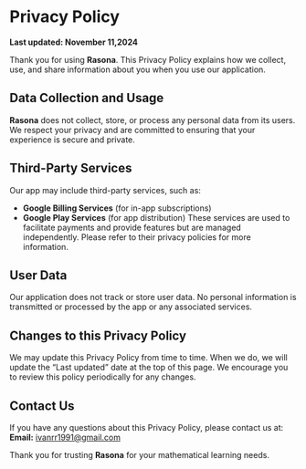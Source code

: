 # Privacy Policy

**Last updated: November 11,2024**

Thank you for using **Rasona**. This Privacy Policy explains how we collect, use, and share information about you when you use our application.

## Data Collection and Usage
**Rasona** does not collect, store, or process any personal data from its users. We respect your privacy and are committed to ensuring that your experience is secure and private.

## Third-Party Services
Our app may include third-party services, such as:
- **Google Billing Services** (for in-app subscriptions)
- **Google Play Services** (for app distribution)
These services are used to facilitate payments and provide features but are managed independently. Please refer to their privacy policies for more information.

## User Data
Our application does not track or store user data. No personal information is transmitted or processed by the app or any associated services.

## Changes to this Privacy Policy
We may update this Privacy Policy from time to time. When we do, we will update the “Last updated” date at the top of this page. We encourage you to review this policy periodically for any changes.

## Contact Us
If you have any questions about this Privacy Policy, please contact us at:
**Email:** ivanrr1991@gmail.com

Thank you for trusting **Rasona** for your mathematical learning needs.
